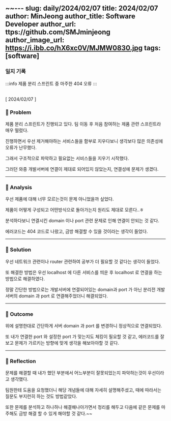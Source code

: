 ~~---
slug: daily/2024/02/07
title: 2024/02/07
author: MinJeong
author_title: Software Developer
author_url: ttps://github.com/SMJminjeong
author_image_url: https://i.ibb.co/hX6xc0V/MJMW0830.jpg
tags: [software]
---

### 일지 기록

:::info
제품 분리 스프린트 중 마주한 404 오류
:::

<br/>
[ 2024/02/07 ]

### 🧐 Problem
제품 분리 스프린트가 진행되고 있다. 팀 이동 후 처음 참여하는 제품 관련 스프린트라 매우 떨렸다.

진행하면서 우선 제거해야하는 서비스들을 함부로 지우다보니 생각보다 많은 의존성에 오류가 난무했다.

그래서 구조적으로 파악하고 필요없는 서비스들을 지우기 시작했다.

그러던 와중 개발서버에 연결이 제대로 되어있지 않았는지, 연결성에 문제가 생겼다.


---

### 👀 Analysis
우선 제품에 대해 너무 모르는것이 문제 아니었을까 싶었다.

제품이 어떻게 구성되고 어떤방식으로 돌아가는지 원리도 제대로 모른다..ㅎ

분석하다보니 연결시킨 domain 이나 port 관련 문제로 인해 연결이 안되는 것 같다.

에러코드는 404 코드로 나왔고, 금방 해결할 수 있을 것이라는 생각이 들었다.

---

### 🌈 Solution
우선 네트워크 관련이나 router 관련하여 공부가 더 필요할 것 같다는 생각이 들었다. 

또 해결한 방법은 우선 localhost 에 다른 서비스를 띄운 후 localhost 로 연결을 하는 방법으로 해결하였다.

정말 간단한 방법으로는 개발서버에 연결되어있는 domain과 port 가 아닌 분리전 개발서버의 domain 과 port 로 연결해주었더니 해결되었다.


---

### 🎯 Outcome
위에 설명한대로 간단하게 서버 domain 과 port 를 변경하니 정상적으로 연결되었다.

또 내가 연결한 port 와 설정한 port 가 맞는지도 체킹이 필요할 것 같고, 에러코드를 잘보고 문제가 가르키는 방향에 맞게 생각을 해보아야할 것 같다.

---

### 👼 Reflection
문제를 해결할 때 내가 했던 부분에서 어느부분이 잘못되었는지 파악하는것이 우선이라고 생각했다.

팀원한테 도움을 요청했더니 해당 개념들에 대해 자세히 설명해주셨고, 때에 따라서는 질문도 부지런히 하는 것도 방법같았다.

또한 문제를 분석하고 하나하나 해결해나아가면서 정리를 해두고 다음에 같은 문제를 마주해도 금방 해결 할 수 있게 해야할 것 같다.~~
